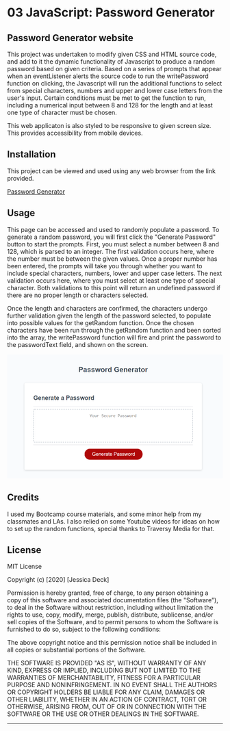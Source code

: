 # 03 JavaScript: Password Generator

## Password Generator website

This project was undertaken to modify given CSS and HTML source code, and add to it the dynamic functionality of Javascript to produce a random password based on given criteria. Based on a series of prompts that appear when an eventListener alerts the source code to run the writePassword function on clicking, the Javascript will run the additional functions to select from special characters, numbers and upper and lower case letters from the user's input. Certain conditions must be met to get the function to run, including a numerical input between 8 and 128 for the length and at least one type of character must be chosen. 

This web applicaton is also styled to be responsive to given screen size. This provides accessibility from mobile devices.

## Installation

This project can be viewed and used using any web browser from the link provided.

[Password Generator](https://deck-jessica.github.io/PasswordGenHW3/)

## Usage 

This page can be accessed and used to randomly populate a password. To generate a random password, you will first click the "Generate Password" button to start the prompts. First, you must select a number between 8 and 128, which is parsed to an integer. The first validation occurs here, where the number must be between the given values. Once a proper number has been entered, the prompts will take you through whether you want to include special characters, numbers, lower and upper case letters. The next validation occurs here, where you must select at least one type of special character. Both validations to this point will return an undefined password if there are no proper length or characters selected. 

Once the length and characters are confirmed, the characters undergo further validation given the length of the password selected, to populate into possible values for the getRandom function. Once the chosen characters have been run through the getRandom function and been sorted into the array, the writePassword function will fire and print the password to the passwordText field, and shown on the screen.

![Password Generator](PassGenScreenshot.png)

## Credits

I used my Bootcamp course materials, and some minor help from my classmates and LAs. I also relied on some Youtube videos for ideas on how to set up the random functions, special thanks to Traversy Media for that.



## License

MIT License

Copyright (c) [2020] [Jessica Deck]

Permission is hereby granted, free of charge, to any person obtaining a copy
of this software and associated documentation files (the "Software"), to deal
in the Software without restriction, including without limitation the rights
to use, copy, modify, merge, publish, distribute, sublicense, and/or sell
copies of the Software, and to permit persons to whom the Software is
furnished to do so, subject to the following conditions:

The above copyright notice and this permission notice shall be included in all
copies or substantial portions of the Software.

THE SOFTWARE IS PROVIDED "AS IS", WITHOUT WARRANTY OF ANY KIND, EXPRESS OR
IMPLIED, INCLUDING BUT NOT LIMITED TO THE WARRANTIES OF MERCHANTABILITY,
FITNESS FOR A PARTICULAR PURPOSE AND NONINFRINGEMENT. IN NO EVENT SHALL THE
AUTHORS OR COPYRIGHT HOLDERS BE LIABLE FOR ANY CLAIM, DAMAGES OR OTHER
LIABILITY, WHETHER IN AN ACTION OF CONTRACT, TORT OR OTHERWISE, ARISING FROM,
OUT OF OR IN CONNECTION WITH THE SOFTWARE OR THE USE OR OTHER DEALINGS IN THE
SOFTWARE.


---


